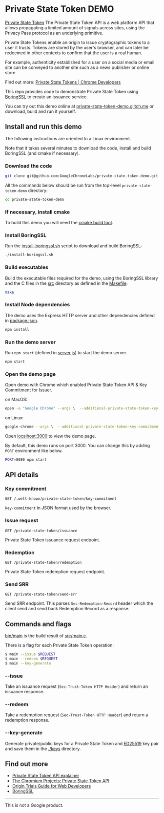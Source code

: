 # Private State Token DEMO

[Private State Token](https://wicg.github.io/trust-token-api/) The Private State Token API is a web platform API that allows propagating a limited amount of signals across sites, using the Privacy Pass protocol as an underlying primitive.

Private State Tokens enable an origin to issue cryptographic tokens to a user it trusts. Tokens are stored by the user's browser, and can later be redeemed in other contexts to confirm that the user is a real human.

For example, authenticity established for a user on a social media or email site can be conveyed to another site such as a news publisher or online store.

Find out more: [Private State Tokens | Chrome Developers](https://developer.chrome.com/docs/privacy-sandbox/trust-tokens/)

This repo provides code to demonstrate Private State Token using [BoringSSL](https://boringssl.googlesource.com/boringssl/) to create an issuance service.

You can try out this demo online at [private-state-token-demo.glitch.me](https://private-state-token-demo.glitch.me/) or download, build and run it yourself.

## Install and run this demo

The following instructions are oriented to a Linux environment.

Note that it takes several minutes to download the code, install and build BoringSSL (and cmake if necessary).

### Download the code

```sh
git clone git@github.com:GoogleChromeLabs/private-state-token-demo.git
```

All the commands below should be run from the top-level `private-state-token-demo` directory:

```sh
cd private-state-token-demo
```

### If necessary, install cmake

To build this demo you will need the [cmake build tool](https://cmake.org/download/).

### Install BoringSSL

Run the [install-boringssl.sh](install-boringssl.sh) script to download and build BoringSSL:

```sh
./install-boringssl.sh
```

### Build executables

Build the executable files required for the demo, using the BoringSSL library and the C files in
the [src](src) directory as defined in the [Makefile](Makefile):

```sh
make
```

### Install Node dependencies

The demo uses the Express HTTP server and other dependencies defined in [package.json](package.json).

```sh
npm install
```

### Run the demo server

Run `npm start` (defined in [server.js](server.js)) to start the demo server.

```sh
npm start
```

### Open the demo page

Open demo with Chrome which enabled Private State Token API & Key Commitment for Issuer.

on MacOS: 

```sh
open -a "Google Chrome" --args \  --additional-private-state-token-key-commitments='{ "https://private-state-token-issuer.glitch.me": { "PrivateStateTokenV1VOPRF": { "protocol_version": "PrivateStateTokenV1VOPRF", "id": 1, "batchsize": 1, "keys": { "1": { "Y": "AAAAAQQ7W5gOubJT3kTpzNGsekT9RZPXgXGrOMB2+QPw/ZzAuLrM3kc8eyHuTc1KmKjH4sh5+ev5GCI4HVVd46o6rWvNvk0iZQtVuUPhT8X54Ajebng8v5zUnpnPuTjGqlc7+MM=", "expiry": "2082758399000000" } } } } }'
```

on Linux:

```sh
google-chrome --args \  --additional-private-state-token-key-commitments='{ "https://private-state-token-issuer.glitch.me": { "PrivateStateTokenV1VOPRF": { "protocol_version": "PrivateStateTokenV1VOPRF", "id": 1, "batchsize": 1, "keys": { "1": { "Y": "AAAAAQQ7W5gOubJT3kTpzNGsekT9RZPXgXGrOMB2+QPw/ZzAuLrM3kc8eyHuTc1KmKjH4sh5+ev5GCI4HVVd46o6rWvNvk0iZQtVuUPhT8X54Ajebng8v5zUnpnPuTjGqlc7+MM=", "expiry": "2082758399000000" } } } } }'
```

Open [localhost:3000](http://localhost:3000) to view the demo page.

By default, this demo runs on port 3000. You can change this by adding `PORT` environment like below.

```sh
PORT=8080 npm start
```

## API details

### Key commitment

```
GET /.well-known/private-state-token/key-commitment
```

`key-commitment` in JSON format used by the browser.

### Issue request

```
GET /private-state-token/issuance
```

Private State Token issuance request endpoint.

### Redemption

```
GET /private-state-token/redemption
```

Private State Token redemption request endpoint.

### Send SRR

```
GET /private-state-token/send-srr
```

Send SRR endpoint. This parses `Sec-Redemption-Record` header which the client send and send back Redemption Record as a response.

## Commands and flags

[bin/main](./bin/main) is the build result of [src/main.c](src/main.c).

There is a flag for each Private State Token operation:

```sh
$ main --issue $REQUEST
$ main --redeem $REQUEST
$ main --key-generate
```

### --issue

Take an issuance request (`Sec-Trust-Token HTTP Header`) and return an issuance response.

### --redeem

Take a redemption request (`Sec-Trust-Token HTTP Header`) and return a redemption response.

### --key-generate

Generate private/public keys for a Private State Token and [ED25519](https://ed25519.cr.yp.to/) key pair and save them in the [./keys](./keys) directory.

## Find out more

- [Private State Token API explainer](https://github.com/WICG/trust-token-api)
- [The Chromium Projects: Private State Token API](https://www.chromium.org/updates/trust-token)
- [Origin Trials Guide for Web Developers](https://github.com/GoogleChrome/OriginTrials/blob/gh-pages/developer-guide.md)
- [BoringSSL](https://boringssl.googlesource.com/boringssl/)

---

This is not a Google product.
